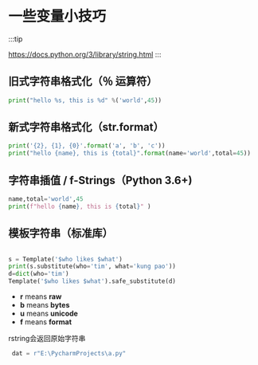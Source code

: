 # 一些变量小技巧

:::tip

<https://docs.python.org/3/library/string.html>
:::

## 旧式字符串格式化（％ 运算符）

```python
print("hello %s, this is %d" %('world',45))
```
 

## 新式字符串格式化（str.format）

```python
print('{2}, {1}, {0}'.format('a', 'b', 'c'))
print("hello {name}, this is {total}".format(name='world',total=45))
```

## 字符串插值 / f-Strings（Python 3.6+)

```python
name,total='world',45
print(f"hello {name}, this is {total}" )
```

## 模板字符串（标准库）

```python

s = Template('$who likes $what')
print(s.substitute(who='tim', what='kung pao'))
d=dict(who='tim')
Template('$who likes $what').safe_substitute(d)
```
- **r** means **raw**
- **b** means **bytes**
- **u** means **unicode**
- **f** means **format**

rstring会返回原始字符串
```python
 dat = r"E:\PycharmProjects\a.py"
```